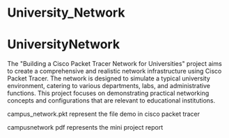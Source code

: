 # University_Network
# UniversityNetwork
The "Building a Cisco Packet Tracer Network for Universities" project aims to create a comprehensive and realistic network infrastructure using Cisco Packet Tracer. The network is designed to simulate a typical university environment, catering to various departments, labs, and administrative functions. This project focuses on demonstrating practical networking concepts and configurations that are relevant to educational institutions.

campus_network.pkt represent the file demo in cisco packet tracer 

campusnetwork pdf represents the mini project report
